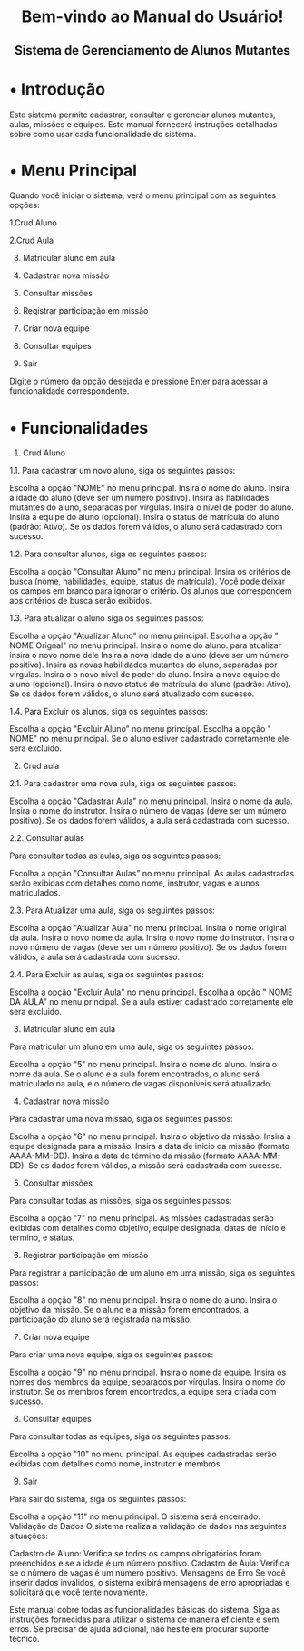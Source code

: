 <div align="center">
  <h1>Bem-vindo ao Manual do Usuário! </h1>
</div> 
<div align="center">
  <h2>Sistema de Gerenciamento de Alunos Mutantes </h2>
</div> 

<div>
  <h1>• Introdução </h1>
</div> 
Este sistema permite cadastrar, consultar e gerenciar alunos mutantes, aulas, missões e equipes. Este manual fornecerá instruções detalhadas sobre como usar cada funcionalidade do sistema.

<div>
  <h1>• Menu Principal </h1>
</div> 

Quando você iniciar o sistema, verá o menu principal com as seguintes opções:

1.Crud Aluno

2.Crud Aula

3. Matricular aluno em aula

4. Cadastrar nova missão

5. Consultar missões

6. Registrar participação em missão

7. Criar nova equipe

8. Consultar equipes

9. Sair
    
Digite o número da opção desejada e pressione Enter para acessar a funcionalidade correspondente.
<div>
  <h1>• Funcionalidades </h1>
</div> 

1. Crud Aluno
   
1.1. Para cadastrar um novo aluno, siga os seguintes passos:

Escolha a opção "NOME" no menu principal.
Insira o nome do aluno.
Insira a idade do aluno (deve ser um número positivo).
Insira as habilidades mutantes do aluno, separadas por vírgulas.
Insira o nível de poder do aluno.
Insira a equipe do aluno (opcional).
Insira o status de matrícula do aluno (padrão: Ativo).
Se os dados forem válidos, o aluno será cadastrado com sucesso.

1.2. Para consultar alunos, siga os seguintes passos:

Escolha a opção "Consultar Aluno" no menu principal.
Insira os critérios de busca (nome, habilidades, equipe, status de matrícula). Você pode deixar os campos em branco para ignorar o critério.
Os alunos que correspondem aos critérios de busca serão exibidos.

1.3. Para atualizar o aluno siga os seguintes passos:

Escolha a opção "Atualizar Aluno" no menu principal.
Escolha a opção " NOME Orignal" no menu principal.
Insira o nome do aluno.
para atualizar insira o novo nome dele
Insira a nova idade do aluno (deve ser um número positivo).
Insira as novas habilidades mutantes do aluno, separadas por vírgulas.
Insira o o novo nível de poder do aluno.
Insira a nova equipe do aluno (opcional).
Insira o novo status de matrícula do aluno (padrão: Ativo).
Se os dados forem válidos, o aluno será atualizado com sucesso.

1.4. Para Excluir os alunos, siga os seguintes passos:

Escolha a opção "Excluir Aluno" no menu principal.
Escolha a opção " NOME" no menu principal.
Se o aluno estiver cadastrado corretamente ele sera excluido.


2. Crud aula
   
2.1. Para cadastrar uma nova aula, siga os seguintes passos:

Escolha a opção "Cadastrar Aula" no menu principal.
Insira o nome da aula.
Insira o nome do instrutor.
Insira o número de vagas (deve ser um número positivo).
Se os dados forem válidos, a aula será cadastrada com sucesso.

2.2. Consultar aulas
   
Para consultar todas as aulas, siga os seguintes passos:

Escolha a opção "Consultar Aulas" no menu principal.
As aulas cadastradas serão exibidas com detalhes como nome, instrutor, vagas e alunos matriculados.

2.3. Para Atualizar uma aula, siga os seguintes passos:

Escolha a opção "Atualizar Aula" no menu principal.
Insira o nome original  da aula.
Insira o novo nome da aula.
Insira o novo nome do instrutor.
Insira o novo número de vagas (deve ser um número positivo).
Se os dados forem válidos, a aula será cadastrada com sucesso.

2.4. Para Excluir as aulas, siga os seguintes passos:

Escolha a opção "Excluir Aula" no menu principal.
Escolha a opção " NOME DA AULA" no menu principal.
Se a aula estiver cadastrado corretamente ele sera excluido.

3. Matricular aluno em aula
   
Para matricular um aluno em uma aula, siga os seguintes passos:

Escolha a opção "5" no menu principal.
Insira o nome do aluno.
Insira o nome da aula.
Se o aluno e a aula forem encontrados, o aluno será matriculado na aula, e o número de vagas disponíveis será atualizado.

4. Cadastrar nova missão
   
Para cadastrar uma nova missão, siga os seguintes passos:

Escolha a opção "6" no menu principal.
Insira o objetivo da missão.
Insira a equipe designada para a missão.
Insira a data de início da missão (formato AAAA-MM-DD).
Insira a data de término da missão (formato AAAA-MM-DD).
Se os dados forem válidos, a missão será cadastrada com sucesso.

5. Consultar missões
   
Para consultar todas as missões, siga os seguintes passos:

Escolha a opção "7" no menu principal.
As missões cadastradas serão exibidas com detalhes como objetivo, equipe designada, datas de início e término, e status.

6. Registrar participação em missão
   
Para registrar a participação de um aluno em uma missão, siga os seguintes passos:

Escolha a opção "8" no menu principal.
Insira o nome do aluno.
Insira o objetivo da missão.
Se o aluno e a missão forem encontrados, a participação do aluno será registrada na missão.

7. Criar nova equipe
    
Para criar uma nova equipe, siga os seguintes passos:

Escolha a opção "9" no menu principal.
Insira o nome da equipe.
Insira os nomes dos membros da equipe, separados por vírgulas.
Insira o nome do instrutor.
Se os membros forem encontrados, a equipe será criada com sucesso.

8. Consultar equipes
    
Para consultar todas as equipes, siga os seguintes passos:

Escolha a opção "10" no menu principal.
As equipes cadastradas serão exibidas com detalhes como nome, instrutor e membros.

9. Sair
    
Para sair do sistema, siga os seguintes passos:

Escolha a opção "11" no menu principal.
O sistema será encerrado.
Validação de Dados
O sistema realiza a validação de dados nas seguintes situações:

Cadastro de Aluno: Verifica se todos os campos obrigatórios foram preenchidos e se a idade é um número positivo.
Cadastro de Aula: Verifica se o número de vagas é um número positivo.
Mensagens de Erro
Se você inserir dados inválidos, o sistema exibirá mensagens de erro apropriadas e solicitará que você tente novamente.

Este manual cobre todas as funcionalidades básicas do sistema. Siga as instruções fornecidas para utilizar o sistema de maneira eficiente e sem erros. Se precisar de ajuda adicional, não hesite em procurar suporte técnico.
